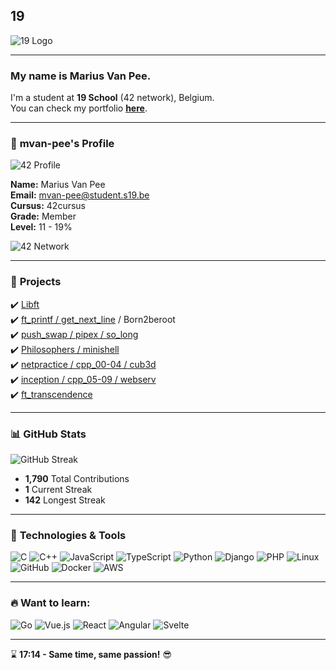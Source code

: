 ## 19

![19 Logo](https://upload.wikimedia.org/wikipedia/commons/9/94/42_Logo.svg)

---

### My name is Marius Van Pee. 
I'm a student at **19 School** (42 network), Belgium.  
You can check my portfolio **[here](https://www.mvpee.be)**.

---

### 📜 **mvan-pee's Profile**

![42 Profile](https://badge.mediaplus.ma/greenbinary/mvan-pee)

**Name:** Marius Van Pee  
**Email:** [mvan-pee@student.s19.be](mailto:mvan-pee@student.s19.be)  
**Cursus:** 42cursus  
**Grade:** Member  
**Level:** 11 - 19%  

![42 Network](https://img.shields.io/badge/STUDENT-42%20NETWORK-blue?style=flat-square)

---

### 📌 **Projects**
✔️ [Libft](https://github.com/mvan-pee/libft)  
✔️ [ft_printf / get_next_line](https://github.com/mvan-pee/ft_printf) / Born2beroot  
✔️ [push_swap / pipex / so_long](https://github.com/mvan-pee/push_swap)  
✔️ [Philosophers / minishell](https://github.com/mvan-pee/minishell)  
✔️ [netpractice / cpp_00-04 / cub3d](https://github.com/mvan-pee/cub3d)  
✔️ [inception / cpp_05-09 / webserv](https://github.com/mvan-pee/webserv)  
✔️ [ft_transcendence](https://github.com/mvan-pee/ft_transcendence)  

---

### 📊 **GitHub Stats**
![GitHub Streak](https://github-readme-streak-stats.herokuapp.com/?user=mvan-pee&theme=dark&hide_border=true)

- **1,790** Total Contributions
- **1** Current Streak
- **142** Longest Streak

---

### 🚀 **Technologies & Tools**

![C](https://img.shields.io/badge/C-00599C?style=flat-square&logo=c&logoColor=white)
![C++](https://img.shields.io/badge/C++-00599C?style=flat-square&logo=c%2B%2B&logoColor=white)
![JavaScript](https://img.shields.io/badge/JavaScript-F7DF1E?style=flat-square&logo=javascript&logoColor=black)
![TypeScript](https://img.shields.io/badge/TypeScript-007ACC?style=flat-square&logo=typescript&logoColor=white)
![Python](https://img.shields.io/badge/Python-3776AB?style=flat-square&logo=python&logoColor=white)
![Django](https://img.shields.io/badge/Django-092E20?style=flat-square&logo=django&logoColor=white)
![PHP](https://img.shields.io/badge/PHP-777BB4?style=flat-square&logo=php&logoColor=white)
![Linux](https://img.shields.io/badge/Linux-FCC624?style=flat-square&logo=linux&logoColor=black)
![GitHub](https://img.shields.io/badge/GitHub-181717?style=flat-square&logo=github&logoColor=white)
![Docker](https://img.shields.io/badge/Docker-2496ED?style=flat-square&logo=docker&logoColor=white)
![AWS](https://img.shields.io/badge/AWS-232F3E?style=flat-square&logo=amazon-aws&logoColor=white)

---

### 🔥 **Want to learn:**
![Go](https://img.shields.io/badge/Go-00ADD8?style=flat-square&logo=go&logoColor=white)
![Vue.js](https://img.shields.io/badge/Vue.js-4FC08D?style=flat-square&logo=vue.js&logoColor=white)
![React](https://img.shields.io/badge/React-61DAFB?style=flat-square&logo=react&logoColor=black)
![Angular](https://img.shields.io/badge/Angular-DD0031?style=flat-square&logo=angular&logoColor=white)
![Svelte](https://img.shields.io/badge/Svelte-FF3E00?style=flat-square&logo=svelte&logoColor=white)

---

⌛ **17:14 - Same time, same passion!** 😎
